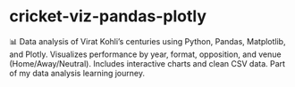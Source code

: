 # cricket-viz-pandas-plotly
📊 Data analysis of Virat Kohli’s centuries using Python, Pandas, Matplotlib, and Plotly. Visualizes performance by year, format, opposition, and venue (Home/Away/Neutral). Includes interactive charts and clean CSV data. Part of my data analysis learning journey.
